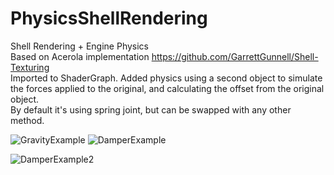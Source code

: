 # PhysicsShellRendering
Shell Rendering + Engine Physics<br />
Based on Acerola implementation https://github.com/GarrettGunnell/Shell-Texturing<br />
Imported to ShaderGraph.
Added physics using a second object to simulate the forces applied to the original, and calculating the offset from the original object.<br />
By default it's using spring joint, but can be swapped with any other method.<br />

![GravityExample](https://github.com/ToxPlayers/PhysicsShellRendering/assets/67845762/7c917747-29eb-4924-a7a7-b6764f7a3f93) ![DamperExample](https://github.com/ToxPlayers/PhysicsShellRendering/assets/67845762/7b00c597-b655-490a-aab8-0209cd6d6802)

![DamperExample2](https://github.com/ToxPlayers/PhysicsShellRendering/assets/67845762/54c303a7-2c46-4462-92ed-1521554da151)
